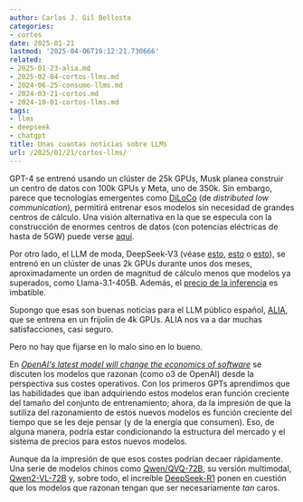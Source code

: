 ```yaml
---
author: Carlos J. Gil Bellosta
categories:
- cortos
date: 2025-01-21
lastmod: '2025-04-06T19:12:21.730666'
related:
- 2025-01-23-alia.md
- 2025-02-04-cortos-llms.md
- 2024-06-25-consumo-llms.md
- 2024-03-21-cortos.md
- 2024-10-01-cortos-llms.md
tags:
- llms
- deepseek
- chatgpt
title: Unas cuantas noticias sobre LLMs
url: /2025/01/21/cortos-llms/
---
```


GPT-4 se entrenó usando un clúster de 25k GPUs, Musk planea construir un centro de datos con 100k GPUs y Meta, uno de 350k. Sin embargo, parece que tecnologías emergentes como
[DiLoCo](https://arxiv.org/abs/2311.08105) (de _distributed low communication_), permitirá entrenar esos modelos sin necesidad de grandes centros de cálculo. Una visión alternativa en la que se especula con la construcción de enormes centros de datos (con potencias eléctricas de hasta de 5GW) puede verse
[aquí](https://www.lesswrong.com/posts/NXTkEiaLA4JdS5vSZ/what-o3-becomes-by-2028).

Por otro lado, el LLM de moda, DeepSeek-V3 (véase
[esto](https://github.com/deepseek-ai/DeepSeek-V3/blob/main/DeepSeek_V3.pdf),
[esto](https://www.chinatalk.media/p/deepseeks-edge)
o [esto](https://thezvi.wordpress.com/2024/12/31/deekseek-v3-the-six-million-dollar-model/)),
se entrenó en un clúster de unas 2k GPUs durante unos dos meses, aproximadamente un orden de magnitud de cálculo menos que modelos ya superados, como Llama-3.1-405B. Además, el [precio de la inferencia](https://api-docs.deepseek.com/quick_start/pricing/) es imbatible.

Supongo que esas son buenas noticias para el LLM público español,
[ALIA](https://alia.gob.es/), que se entrena en un frijolín de 4k GPUs. ALIA nos va a dar muchas satisfacciones, casi seguro.

Pero no hay que fijarse en lo malo sino en lo bueno.

En [_OpenAI's latest model will change the economics of software_](https://www.economist.com/business/2025/01/20/openais-latest-model-will-change-the-economics-of-software) se discuten los modelos que razonan (como o3 de OpenAI) desde la perspectiva sus costes operativos. Con los primeros GPTs aprendimos que las habilidades que iban adquiriendo estos modelos eran función creciente del tamaño del conjunto de entrenamiento; ahora, da la impresión de que la sutiliza del razonamiento de estos nuevos modelos es función creciente del tiempo que se les deje pensar (y de la energía que consumen). Eso, de alguna manera, podría estar condicionando la estructura del mercado y el sistema de precios para estos nuevos modelos.

Aunque da la impresión de que esos costes podrían decaer rápidamente. Una serie de modelos chinos como
[Qwen/QVQ-72B](https://deepinfra.com/Qwen/QVQ-72B-Preview),
su versión multimodal,
[Qwen2-VL-72B](https://qwenlm.github.io/blog/qvq-72b-preview/)
y, sobre todo, el increíble
[DeepSeek-R1](https://api-docs.deepseek.com/news/news250120)
ponen en cuestión que los modelos que razonan tengan que ser necesariamente _tan_ caros.